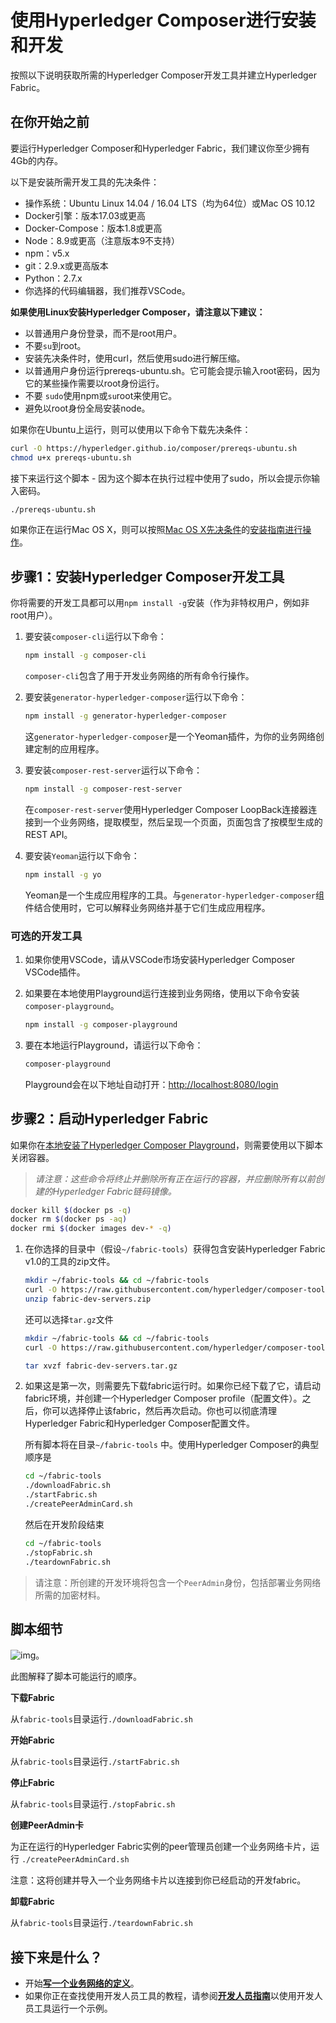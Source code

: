 # 使用Hyperledger Composer进行安装和开发

按照以下说明获取所需的Hyperledger Composer开发工具并建立Hyperledger Fabric。

## 在你开始之前

要运行Hyperledger Composer和Hyperledger Fabric，我们建议你至少拥有4Gb的内存。

以下是安装所需开发工具的先决条件：

- 操作系统：Ubuntu Linux 14.04 / 16.04 LTS（均为64位）或Mac OS 10.12
- Docker引擎：版本17.03或更高
- Docker-Compose：版本1.8或更高
- Node：8.9或更高（注意版本9不支持）
- npm：v5.x
- git：2.9.x或更高版本
- Python：2.7.x
- 你选择的代码编辑器，我们推荐VSCode。

**如果使用Linux安装Hyperledger Composer，请注意以下建议：**

- 以普通用户身份登录，而不是root用户。
- 不要`su`到root。
- 安装先决条件时，使用curl，然后使用sudo进行解压缩。
- 以普通用户身份运行prereqs-ubuntu.sh。它可能会提示输入root密码，因为它的某些操作需要以root身份运行。
- 不要 `sudo`使用npm或`su`root来使用它。
- 避免以root身份全局安装node。

如果你在Ubuntu上运行，则可以使用以下命令下载先决条件：
```bash
curl -O https://hyperledger.github.io/composer/prereqs-ubuntu.sh
chmod u+x prereqs-ubuntu.sh
```

接下来运行这个脚本 - 因为这个脚本在执行过程中使用了sudo，所以会提示你输入密码。
```bash
./prereqs-ubuntu.sh
```

如果你正在运行Mac OS X，则可以按照[Mac OS X先决条件](https://hyperledger.github.io/composer/installing/prereqs-mac.html)的[安装指南进行操作](https://hyperledger.github.io/composer/installing/prereqs-mac.html)。

## 步骤1：安装Hyperledger Composer开发工具

你将需要的开发工具都可以用`npm install -g`安装（作为非特权用户，例如非root用户）。

1. 要安装`composer-cli`运行以下命令：
   ```bash
   npm install -g composer-cli
   ```

   `composer-cli`包含了用于开发业务网络的所有命令行操作。

2. 要安装`generator-hyperledger-composer`运行以下命令：
   ```bash
   npm install -g generator-hyperledger-composer
   ```

   这`generator-hyperledger-composer`是一个Yeoman插件，为你的业务网络创建定制的应用程序。

3. 要安装`composer-rest-server`运行以下命令：
   ```bash
   npm install -g composer-rest-server
   ```

   在`composer-rest-server`使用Hyperledger Composer LoopBack连接器连接到一个业务网络，提取模型，然后呈现一个页面，页面包含了按模型生成的REST API。

4. 要安装`Yeoman`运行以下命令：
   ```bash
   npm install -g yo
   ```

   Yeoman是一个生成应用程序的工具。与`generator-hyperledger-composer`组件结合使用时，它可以解释业务网络并基于它们生成应用程序。

### 可选的开发工具

1. 如果你使用VSCode，请从VSCode市场安装Hyperledger Composer VSCode插件。

2. 如果要在本地使用Playground运行连接到业务网络，使用以下命令安装`composer-playground`。

   ```bash
   npm install -g composer-playground
   ```

3. 要在本地运行Playground，请运行以下命令：

   ```bash
   composer-playground
   ```

   Playground会在以下地址自动打开：[http://localhost:8080/login](http://localhost:8080/login)

## 步骤2：启动Hyperledger Fabric

如果你在[本地安装了Hyperledger Composer Playground](installing_using-playground-locally.md)，则需要使用以下脚本关闭容器。

> *请注意：这些命令将终止并删除所有正在运行的容器，并应删除所有以前创建的Hyperledger Fabric链码镜像。*
```bash
docker kill $(docker ps -q)
docker rm $(docker ps -aq)
docker rmi $(docker images dev-* -q)
```

1. 在你选择的目录中（假设`~/fabric-tools`）获得包含安装Hyperledger Fabric v1.0的工具的zip文件。
   ```bash
   mkdir ~/fabric-tools && cd ~/fabric-tools
   curl -O https://raw.githubusercontent.com/hyperledger/composer-tools/master/packages/fabric-dev-servers/fabric-dev-servers.zip
   unzip fabric-dev-servers.zip
   ```

   还可以选择`tar.gz`文件
   ```bash
   mkdir ~/fabric-tools && cd ~/fabric-tools
   curl -O https://raw.githubusercontent.com/hyperledger/composer-tools/master/packages/fabric-dev-servers/fabric-dev-servers.tar.gz

   tar xvzf fabric-dev-servers.tar.gz
   ```

2. 如果这是第一次，则需要先下载fabric运行时。如果你已经下载了它，请启动fabric环境，并创建一个Hyperledger Composer profile（配置文件）。之后，你可以选择停止该fabric，然后再次启动。你也可以彻底清理Hyperledger Fabric和Hyperledger Composer配置文件。

   所有脚本将在目录`~/fabric-tools` 中。使用Hyperledger Composer的典型顺序是
   ```bash
   cd ~/fabric-tools
   ./downloadFabric.sh
   ./startFabric.sh
   ./createPeerAdminCard.sh
   ```
   然后在开发阶段结束
   ```bash
   cd ~/fabric-tools
   ./stopFabric.sh
   ./teardownFabric.sh
   ```

> 请注意：所创建的开发环境将包含一个`PeerAdmin`身份，包括部署业务网络所需的加密材料。

## 脚本细节

![img](https://hyperledger.github.io/composer/assets/img/developer-tools-commands.png)。

此图解释了脚本可能运行的顺序。

**下载Fabric**

从`fabric-tools`目录运行`./downloadFabric.sh`

**开始Fabric**

从`fabric-tools`目录运行`./startFabric.sh`

**停止Fabric**

从`fabric-tools`目录运行`./stopFabric.sh`

**创建PeerAdmin卡**

为正在运行的Hyperledger Fabric实例的peer管理员创建一个业务网络卡片，运行 `./createPeerAdminCard.sh`

注意：这将创建并导入一个业务网络卡片以连接到你已经启动的开发fabric。

**卸载Fabric**

从`fabric-tools`目录运行`./teardownFabric.sh`

## 接下来是什么？

- 开始[**写一个业务网络的定义**](business-network_business-network-index.md)。
- 如果你正在查找使用开发人员工具的教程，请参阅[**开发人员指南**](tutorials_developer-tutorial.md)以使用开发人员工具运行一个示例。
